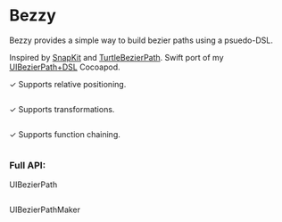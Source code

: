 # Bezzy

Bezzy provides a simple way to build bezier paths using a psuedo-DSL.

Inspired by [SnapKit](https://github.com/SnapKit/SnapKit) and [TurtleBezierPath](https://github.com/mindbrix/TurtleBezierPath). Swift port of my [UIBezierPath+DSL](https://github.com/dclelland/UIBezierPath-DSL) Cocoapod.

✓ Supports relative positioning.

```objc

```

✓ Supports transformations.

```objc

```

✓ Supports function chaining.

```objc

```

### Full API:

UIBezierPath

```objc

```

UIBezierPathMaker

```objc
```

